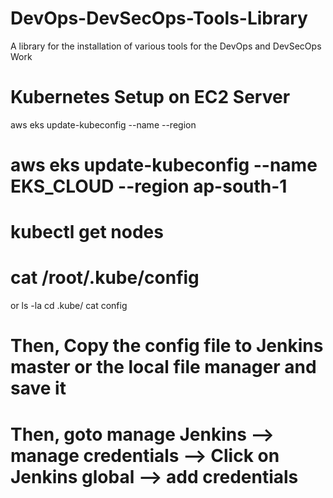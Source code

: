 # DevOps-DevSecOps-Tools-Library
A library for the installation of various tools for the DevOps and DevSecOps Work



# Kubernetes Setup on EC2 Server

aws eks update-kubeconfig --name <CLUSTER NAME> --region <CLUSTER REGION>
# aws eks update-kubeconfig --name EKS_CLOUD --region ap-south-1

# kubectl get nodes

# cat /root/.kube/config
or
ls -la
cd .kube/
cat config

# Then, Copy the config file to Jenkins master or the local file manager and save it
# Then, goto manage Jenkins –> manage credentials –> Click on Jenkins global –> add credentials
